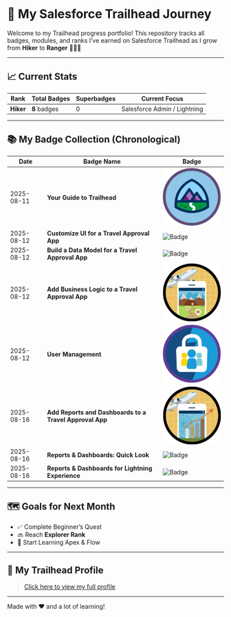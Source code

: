# 🚀 My Salesforce Trailhead Journey

Welcome to my Trailhead progress portfolio! This repository tracks all badges, modules, and ranks I’ve earned on Salesforce Trailhead as I grow from **Hiker** to **Ranger** 🧗‍♀️🌟

---

## 📈 Current Stats
| Rank     | Total Badges | Superbadges | Current Focus               |
|----------|---------------|--------------|----------------------------|
| **Hiker** | **8** badges  | 0            | Salesforce Admin / Lightning |

---

## 📚 My Badge Collection (Chronological)

| Date       | Badge Name                                                    | Badge |
|------------|----------------------------------------------------------------|-------|
| 2025-08-11 | **Your Guide to Trailhead**                                   | ![Badge](badges/your-guide-to-trailhead.png) |
| 2025-08-12 | **Customize UI for a Travel Approval App**                    | ![Badge](badges/customize-ui-travel-approval.png) |
| 2025-08-12 | **Build a Data Model for a Travel Approval App**              | ![Badge](badges/build-data-model-travel-approval.png) |
| 2025-08-12 | **Add Business Logic to a Travel Approval App**               | ![Badge](badges/business_logic_travel_app.webp) |
| 2025-08-12 | **User Management**                                           | ![Badge](badges/user_management.png) |
| 2025-08-16 | **Add Reports and Dashboards to a Travel Approval App**       | ![Badge](badges/reports_dashboard_travel_app.webp) |
| 2025-08-16 | **Reports & Dashboards: Quick Look**                          | ![Badge](badges/reports_dashboards_quick_look.png) |
| 2025-08-16 | **Reports & Dashboards for Lightning Experience**             | ![Badge](badges/reports_dashboards_lightning.png) |

---

## 🗺️ Goals for Next Month
- ✅ Complete Beginner’s Quest
- 🔜 Reach **Explorer Rank**
- 🚀 Start Learning Apex & Flow

---

## 🔗 My Trailhead Profile
> [Click here to view my full profile](YOUR_TRAILHEAD_PROFILE_URL)

---

Made with ❤️ and a lot of learning!
